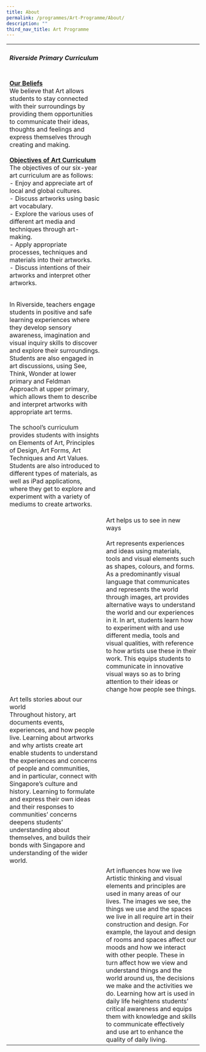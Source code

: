 ```yaml
---
title: About
permalink: /programmes/Art-Programme/About/
description: ""
third_nav_title: Art Programme
---
```

<html>
<head>
<style>
u { 
  text-decoration: underline;
}
</style>
</head>
<body>

<div>
	<table style="width:100%"><tr>
		<td style="width:50%"> 
			<h5>Riverside Primary Curriculum</h5><br>
			<u><b>Our Beliefs</b></u><br>
We believe that Art allows students to stay connected with their surroundings by providing them opportunities to communicate their ideas, thoughts and feelings and express themselves through creating and making. <br>
<br><u><b>Objectives of Art Curriculum</b></u><br>
The objectives of our six-year art curriculum are as follows:
<br>- Enjoy and appreciate art of local and global cultures.
<br>- Discuss artworks using basic art vocabulary.
<br>- Explore the various uses of different art media and techniques through art-making.
<br>- Apply appropriate processes, techniques and materials into their artworks.
<br>- Discuss intentions of their artworks and interpret other artworks.<br>

<br>In Riverside, teachers engage students in positive and safe learning experiences where they develop sensory awareness, imagination and visual inquiry skills to discover and explore their surroundings. Students are also engaged in art discussions, using See, Think, Wonder at lower primary and Feldman Approach at upper primary, which allows them to describe and interpret artworks with appropriate art terms.<br>
<br>The school’s curriculum provides students with insights on Elements of Art, Principles of Design, Art Forms, Art Techniques and Art Values. Students are also introduced to different types of materials, as well as iPad applications, where they get to explore and experiment with a variety of mediums to create artworks.</td><td background= "/images/canvas_about1.jpg"></td></tr>
<tr><td style="width:50%" background= "/images/canvas_about2.jpg">
	</td><td>Art helps us to see in new ways<br>
<br>Art represents experiences and ideas using materials, tools and visual elements such as shapes, colours, and forms. As a predominantly visual language that communicates and represents the world through images, art provides alternative ways to understand the world and our experiences in it. In art, students learn how to experiment with and use different media, tools and visual qualities, with reference to how artists use these in their work. This equips students to communicate in innovative visual ways so as to bring attention to their ideas or change how people see things.</td></tr>
	<tr><td>Art tells stories about our world<br>
Throughout history, art documents events, experiences, and how people live. Learning about artworks and why artists create art enable students to understand the experiences and concerns of people and communities, and in particular, connect with Singapore’s culture and history. Learning to formulate and express their own ideas and their responses to communities’ concerns deepens students’ understanding about themselves, and builds their bonds with Singapore and understanding of the wider world.
	</td><td background= "/images/canvas_about3.jpg"></td></tr>
	<tr><td background= "/images/canvas_about4.jpg">
	</td><td>
Art influences how we live<br>
Artistic thinking and visual elements and principles are used in many areas of our lives. The images we see, the things we use and the spaces we live in all require art in their construction and design. For example, the layout and design of rooms and spaces affect our moods and how we interact with other people. These in turn affect how we view and understand things and the world around us, the decisions we make and the activities we do. Learning how art is used in daily life heightens students’ critical awareness and equips them with knowledge and skills to communicate effectively and use art to enhance the quality of daily living.</td></tr>
</table>
</div>